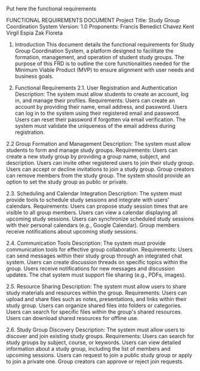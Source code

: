 Put here the functional requirements

FUNCTIONAL REQUIREMENTS DOCUMENT
Project Title: Study Group Coordination System
Version: 1.0
Proponents: 
Francis Benedict Chavez
Kent Virgil Espia
Zak Floreta


1. Introduction
  This document details the functional requirements for Study Group Coordination System, a platform designed to facilitate the formation, management, and       operation of student study groups. The purpose of this FRD is to outline the core functionalities needed for the Minimum Viable Product (MVP) to ensure       alignment with user needs and business goals.

2. Functional Requirements
  2.1. User Registration and Authentication
    Description: The system must allow students to create an account, log in, and manage their profiles.
    Requirements:
    Users can create an account by providing their name, email address, and password.
    Users can log in to the system using their registered email and password.
    Users can reset their password if forgotten via email verification.
    The system must validate the uniqueness of the email address during registration.
   
  2.2 Group Formation and Management
    Description: The system must allow students to form and manage study groups.
    Requirements:
    Users can create a new study group by providing a group name, subject, and description.
    Users can invite other registered users to join their study group.
    Users can accept or decline invitations to join a study group.
    Group creators can remove members from the study group.
    The system should provide an option to set the study group as public or private.
   
  2.3. Scheduling and Calendar Integration
    Description: The system must provide tools to schedule study sessions and integrate with users’ calendars.
    Requirements:
    Users can propose study session times that are visible to all group members.
    Users can view a calendar displaying all upcoming study sessions.
    Users can synchronize scheduled study sessions with their personal calendars (e.g., Google Calendar).
    Group members receive notifications about upcoming study sessions.
    
  2.4. Communication Tools
    Description: The system must provide communication tools for effective group collaboration.
    Requirements:
    Users can send messages within their study group through an integrated chat system.
    Users can create discussion threads on specific topics within the group.
    Users receive notifications for new messages and discussion updates.
    The chat system must support file sharing (e.g., PDFs, images).
    
  2.5. Resource Sharing
    Description: The system must allow users to share study materials and resources within the group.
    Requirements:
    Users can upload and share files such as notes, presentations, and links within their study group.
    Users can organize shared files into folders or categories.
    Users can search for specific files within the group's shared resources.
    Users can download shared resources for offline use.
    
  2.6. Study Group Discovery
    Description: The system must allow users to discover and join existing study groups.
    Requirements:
    Users can search for study groups by subject, course, or keywords.
    Users can view detailed information about a study group, including the list of members and upcoming sessions.
    Users can request to join a public study group or apply to join a private one.
    Group creators can approve or reject join requests.
